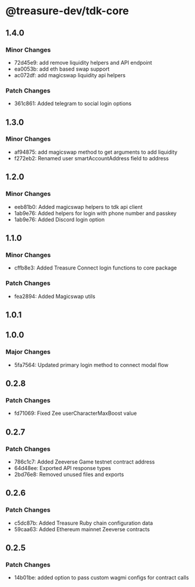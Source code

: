 # @treasure-dev/tdk-core

## 1.4.0

### Minor Changes

- 72d45e9: add remove liquidity helpers and API endpoint
- ea0053b: add eth based swap support
- ac072df: add magicswap liquidity api helpers

### Patch Changes

- 361c861: Added telegram to social login options

## 1.3.0

### Minor Changes

- af94875: add magicswap method to get arguments to add liquidity
- f272eb2: Renamed user smartAccountAddress field to address

## 1.2.0

### Minor Changes

- eeb81b0: Added magicswap helpers to tdk api client
- 1ab9e76: Added helpers for login with phone number and passkey
- 1ab9e76: Added Discord login option

## 1.1.0

### Minor Changes

- cffb8e3: Added Treasure Connect login functions to core package

### Patch Changes

- fea2894: Added Magicswap utils

## 1.0.1

## 1.0.0

### Major Changes

- 5fa7564: Updated primary login method to connect modal flow

## 0.2.8

### Patch Changes

- fd71069: Fixed Zee userCharacterMaxBoost value

## 0.2.7

### Patch Changes

- 786c1c7: Added Zeeverse Game testnet contract address
- 64d48ee: Exported API response types
- 2bd76e8: Removed unused files and exports

## 0.2.6

### Patch Changes

- c5dc87b: Added Treasure Ruby chain configuration data
- 59caa63: Added Ethereum mainnet Zeeverse contracts

## 0.2.5

### Patch Changes

- 14b01be: added option to pass custom wagmi configs for contract calls
